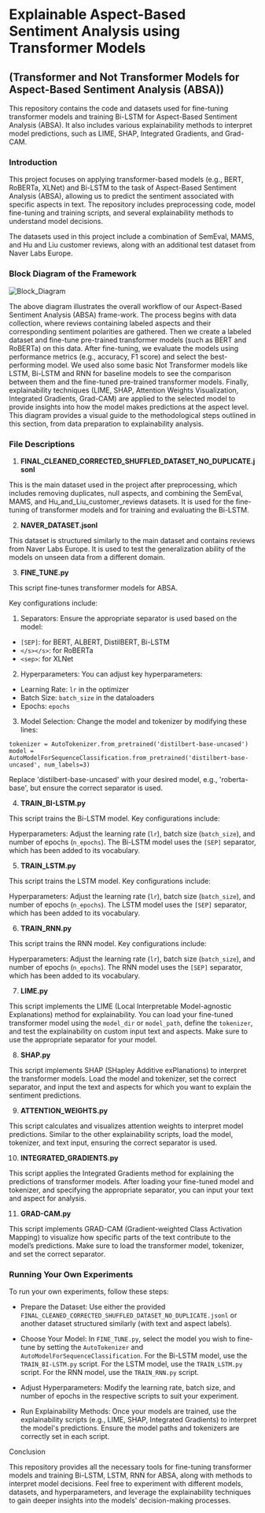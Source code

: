 # Explainable Aspect-Based Sentiment Analysis using Transformer Models 

## (Transformer and Not Transformer Models for Aspect-Based Sentiment Analysis (ABSA))

This repository contains the code and datasets used for fine-tuning transformer models and training Bi-LSTM for Aspect-Based Sentiment Analysis (ABSA). It also includes various explainability methods to interpret model predictions, such as LIME, SHAP, Integrated Gradients, and Grad-CAM.

### Introduction

This project focuses on applying transformer-based models (e.g., BERT, RoBERTa, XLNet) and Bi-LSTM to the task of Aspect-Based Sentiment Analysis (ABSA), allowing us to predict the sentiment associated with specific aspects in text. The repository includes preprocessing code, model fine-tuning and training scripts, and several explainability methods to understand model decisions.

The datasets used in this project include a combination of SemEval, MAMS, and Hu and Liu customer reviews, along with an additional test dataset from Naver Labs Europe.

### Block Diagram of the Framework
![Block_Diagram](https://github.com/user-attachments/assets/a0d277a9-ef95-4b8e-a108-045058da8e7c)

The above diagram illustrates the overall workflow of our Aspect-Based Sentiment Analysis (ABSA) frame-work. The process begins with data collection, where reviews containing labeled aspects and their corresponding sentiment polarities are gathered. Then we create a labeled dataset and fine-tune pre-trained transformer models (such as BERT and RoBERTa) on this data. After fine-tuning, we evaluate the models using performance metrics (e.g., accuracy, F1 score) and select the best-performing model. We used also some basic Not Transformer models like LSTM, Bi-LSTM and RNN for baseline models to see the comparison between them and the fine-tuned pre-trained transformer models. Finally, explainability techniques (LIME, SHAP, Attention Weights Visualization, Integrated Gradients, Grad-CAM) are applied to the selected model to provide insights into how the model makes predictions at the aspect level. This diagram provides a visual guide to the methodological steps outlined in this section, from data preparation to explainability analysis.



### File Descriptions

1. **FINAL_CLEANED_CORRECTED_SHUFFLED_DATASET_NO_DUPLICATE.jsonl**

This is the main dataset used in the project after preprocessing, which includes removing duplicates, null aspects, and combining the SemEval, MAMS, and Hu_and_Liu_customer_reviews datasets. It is used for the fine-tuning of transformer models and for training and evaluating the Bi-LSTM.

2. **NAVER_DATASET.jsonl**

This dataset is structured similarly to the main dataset and contains reviews from Naver Labs Europe. It is used to test the generalization ability of the models on unseen data from a different domain.

3. **FINE_TUNE.py**

This script fine-tunes transformer models for ABSA.

Key configurations include:

1. Separators: Ensure the appropriate separator is used based on the model:
- `[SEP]`: for BERT, ALBERT, DistilBERT, Bi-LSTM
- `</s></s>`: for RoBERTa
- `<sep>`: for XLNet
2. Hyperparameters: You can adjust key hyperparameters:
- Learning Rate: `lr` in the optimizer
- Batch Size: `batch_size` in the dataloaders
- Epochs: `epochs`
3. Model Selection: Change the model and tokenizer by modifying these lines:

```
tokenizer = AutoTokenizer.from_pretrained('distilbert-base-uncased')
model = AutoModelForSequenceClassification.from_pretrained('distilbert-base-uncased', num_labels=3)
```
Replace 'distilbert-base-uncased' with your desired model, e.g., 'roberta-base', but ensure the correct separator is used.

4. **TRAIN_BI-LSTM.py**

This script trains the Bi-LSTM model. Key configurations include:

Hyperparameters: Adjust the learning rate (`lr`), batch size (`batch_size`), and number of epochs (`n_epochs`).
The Bi-LSTM model uses the `[SEP]` separator, which has been added to its vocabulary.

5. **TRAIN_LSTM.py**

This script trains the LSTM model. Key configurations include:

Hyperparameters: Adjust the learning rate (`lr`), batch size (`batch_size`), and number of epochs (`n_epochs`).
The LSTM model uses the `[SEP]` separator, which has been added to its vocabulary.

6. **TRAIN_RNN.py**

This script trains the RNN model. Key configurations include:

Hyperparameters: Adjust the learning rate (`lr`), batch size (`batch_size`), and number of epochs (`n_epochs`).
The RNN model uses the `[SEP]` separator, which has been added to its vocabulary.

7. **LIME.py**

This script implements the LIME (Local Interpretable Model-agnostic Explanations) method for explainability. You can load your fine-tuned transformer model using the `model_dir` or `model_path`, define the `tokenizer`, and test the explainability on custom input text and aspects. Make sure to use the appropriate separator for your model.

8. **SHAP.py**

This script implements SHAP (SHapley Additive exPlanations) to interpret the transformer models. Load the model and tokenizer, set the correct separator, and input the text and aspects for which you want to explain the sentiment predictions.

9. **ATTENTION_WEIGHTS.py**

This script calculates and visualizes attention weights to interpret model predictions. Similar to the other explainability scripts, load the model, tokenizer, and text input, ensuring the correct separator is used.

10. **INTEGRATED_GRADIENTS.py**

This script applies the Integrated Gradients method for explaining the predictions of transformer models. After loading your fine-tuned model and tokenizer, and specifying the appropriate separator, you can input your text and aspect for analysis.

11. **GRAD-CAM.py**

This script implements GRAD-CAM (Gradient-weighted Class Activation Mapping) to visualize how specific parts of the text contribute to the model’s predictions. Make sure to load the transformer model, tokenizer, and set the correct separator.

### Running Your Own Experiments

To run your own experiments, follow these steps:

- Prepare the Dataset: Use either the provided `FINAL_CLEANED_CORRECTED_SHUFFLED_DATASET_NO_DUPLICATE.jsonl` or another dataset structured similarly (with text and aspect labels).

- Choose Your Model: In `FINE_TUNE.py`, select the model you wish to fine-tune by setting the `AutoTokenizer` and `AutoModelForSequenceClassification`. For the Bi-LSTM model, use the `TRAIN_BI-LSTM.py` script. For the LSTM model, use the `TRAIN_LSTM.py` script. For the RNN model, use the `TRAIN_RNN.py` script.

- Adjust Hyperparameters: Modify the learning rate, batch size, and number of epochs in the respective scripts to suit your experiment.

- Run Explainability Methods: Once your models are trained, use the explainability scripts (e.g., LIME, SHAP, Integrated Gradients) to interpret the model's predictions. Ensure the model paths and tokenizers are correctly set in each script.

Conclusion

This repository provides all the necessary tools for fine-tuning transformer models and training Bi-LSTM, LSTM, RNN for ABSA, along with methods to interpret model decisions. Feel free to experiment with different models, datasets, and hyperparameters, and leverage the explainability techniques to gain deeper insights into the models' decision-making processes.
